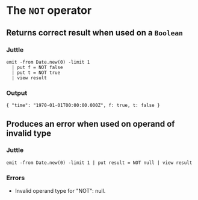 # The `NOT` operator

## Returns correct result when used on a `Boolean`

### Juttle

    emit -from Date.new(0) -limit 1
      | put f = NOT false
      | put t = NOT true
      | view result

### Output

    { "time": "1970-01-01T00:00:00.000Z", f: true, t: false }

## Produces an error when used on operand of invalid type

### Juttle

    emit -from Date.new(0) -limit 1 | put result = NOT null | view result

### Errors

  * Invalid operand type for "NOT": null.
